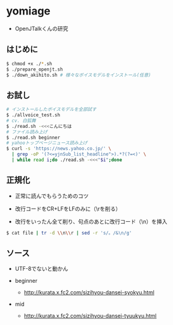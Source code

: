 # yomiage

- OpenJTalkくんの研究

## はじめに

```bash
$ chmod +x ./*.sh
$ ./prepare_openjt.sh
$ ./down_akihito.sh # 様々なボイスモデルをインストール(任意)
```

## お試し

```bash
# インストールしたボイスモデルを全部試す
$ ./allvoice_test.sh
# cv. 白狐舞
$ ./read.sh -<<<こんにちは
# ファイル読み上げ
$ ./read.sh beginner
# yahooトップページニュース読み上げ
$ curl -s 'https://news.yahoo.co.jp/' \
  | grep -oP '(?<=yjnSub_list_headline">).*?(?=<)' \
  | while read i;do ./read.sh -<<<"$i";done
```

## 正規化

- 正常に読んでもらうためのコツ

- 改行コードをCR+LFをLFのみに（\rを削る）
- 改行をいったん全て削り、句点のあとに改行コード（\n）を挿入

```bash
$ cat file | tr -d \\n\\r | sed -r 's/。/&\n/g'
```

## ソース

- UTF-8でないと動かん
- beginner
  - http://kurata.x.fc2.com/sizihyou-dansei-syokyu.html

- mid
  - http://kurata.x.fc2.com/sizihyou-dansei-tyuukyu.html
